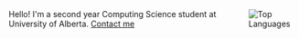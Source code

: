 <div align="left" style="display: flex; flex-flow: row nowrap; width: 100%;">
  <div>
    Hello! I'm a second year Computing Science student at University of Alberta.
    <a href="https://www.linkedin.com/in/harsh-gill/">Contact me</a>
  </div>
  <img src="https://github-readme-stats.vercel.app/api/top-langs/?username=349gill" alt="Top Languages"/>
</div>
